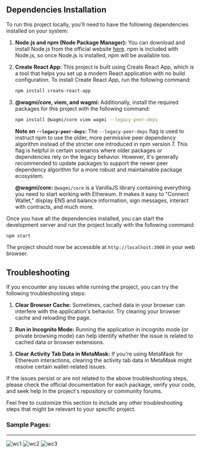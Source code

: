 
## Dependencies Installation

To run this project locally, you'll need to have the following dependencies installed on your system:

1. **Node.js and npm (Node Package Manager):** You can download and install Node.js from the official website [here](https://nodejs.org/). npm is included with Node.js, so once Node.js is installed, npm will be available too.

2. **Create React App:** This project is built using Create React App, which is a tool that helps you set up a modern React application with no build configuration. To install Create React App, run the following command:

   ```bash
   npm install create-react-app
   ```

3. **@wagmi/core, viem, and wagmi:** Additionally, install the required packages for this project with the following command:

   ```bash
   npm install @wagmi/core viem wagmi --legacy-peer-deps
   ```

   **Note on `--legacy-peer-deps`:** The `--legacy-peer-deps` flag is used to instruct npm to use the older, more permissive peer dependency algorithm instead of the stricter one introduced in npm version 7. This flag is helpful in certain scenarios where older packages or dependencies rely on the legacy behavior. However, it's generally recommended to update packages to support the newer peer dependency algorithm for a more robust and maintainable package ecosystem.

   **@wagmi/core:** `@wagmi/core` is a VanillaJS library containing everything you need to start working with Ethereum. It makes it easy to "Connect Wallet," display ENS and balance information, sign messages, interact with contracts, and much more.

Once you have all the dependencies installed, you can start the development server and run the project locally with the following command:

```bash
npm start
```

The project should now be accessible at `http://localhost:3000` in your web browser.

## Troubleshooting

If you encounter any issues while running the project, you can try the following troubleshooting steps:

1. **Clear Browser Cache:** Sometimes, cached data in your browser can interfere with the application's behavior. Try clearing your browser cache and reloading the page.

2. **Run in Incognito Mode:** Running the application in incognito mode (or private browsing mode) can help identify whether the issue is related to cached data or browser extensions.

3. **Clear Activity Tab Data in MetaMask:** If you're using MetaMask for Ethereum interactions, clearing the activity tab data in MetaMask might resolve certain wallet-related issues.

If the issues persist or are not related to the above troubleshooting steps, please check the official documentation for each package, verify your code, and seek help in the project's repository or community forums.

Feel free to customize this section to include any other troubleshooting steps that might be relevant to your specific project.



### Sample Pages:
------
![wc1](https://github.com/HMFazleRabbi/wc-account-browser/assets/55730363/c3a5680c-8f10-4cbc-b18a-80ab6d5bfdce)
![wc2](https://github.com/HMFazleRabbi/wc-account-browser/assets/55730363/cccfe830-020c-43ad-9db9-c2080dc3aa2a)
![wc3](https://github.com/HMFazleRabbi/wc-account-browser/assets/55730363/7a048496-27a4-4d95-b133-ea6807742f81)

